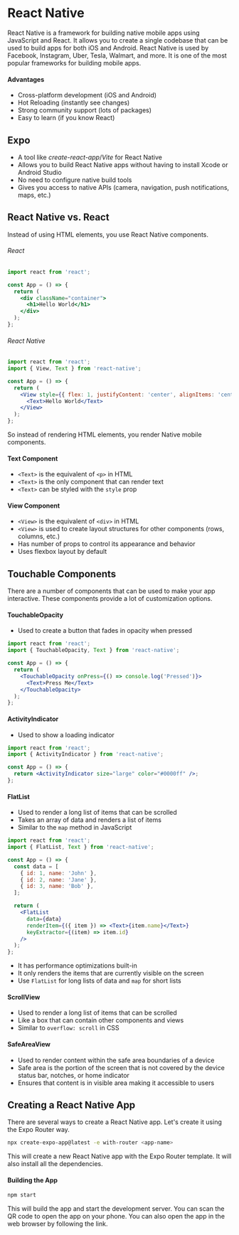 # React Native

React Native is a framework for building native mobile apps using JavaScript and React. It allows you to create a single codebase that can be used to build apps for both iOS and Android. React Native is used by Facebook, Instagram, Uber, Tesla, Walmart, and more. It is one of the most popular frameworks for building mobile apps.

#### Advantages

- Cross-platform development (iOS and Android)
- Hot Reloading (instantly see changes)
- Strong community support (lots of packages)
- Easy to learn (if you know React)

## Expo

- A tool like _create-react-app_/_Vite_ for React Native
- Allows you to build React Native apps without having to install Xcode or Android Studio
- No need to configure native build tools
- Gives you access to native APIs (camera, navigation, push notifications, maps, etc.)

## React Native vs. React

Instead of using HTML elements, you use React Native components.

###### React

```jsx
import react from 'react';

const App = () => {
  return (
    <div className="container">
      <h1>Hello World</h1>
    </div>
  );
};
```

###### React Native

```jsx
import react from 'react';
import { View, Text } from 'react-native';

const App = () => {
  return (
    <View style={{ flex: 1, justifyContent: 'center', alignItems: 'center' }}>
      <Text>Hello World</Text>
    </View>
  );
};
```

So instead of rendering HTML elements, you render Native mobile components.

#### Text Component

- `<Text>` is the equivalent of `<p>` in HTML
- `<Text>` is the only component that can render text
- `<Text>` can be styled with the `style` prop

#### View Component

- `<View>` is the equivalent of `<div>` in HTML
- `<View>` is used to create layout structures for other components (rows, columns, etc.)
- Has number of props to control its appearance and behavior
- Uses flexbox layout by default

## Touchable Components

There are a number of components that can be used to make your app interactive. These components provide a lot of customization options.

#### TouchableOpacity

- Used to create a button that fades in opacity when pressed

```jsx
import react from 'react';
import { TouchableOpacity, Text } from 'react-native';

const App = () => {
  return (
    <TouchableOpacity onPress={() => console.log('Pressed')}>
      <Text>Press Me</Text>
    </TouchableOpacity>
  );
};
```

#### ActivityIndicator

- Used to show a loading indicator

```jsx
import react from 'react';
import { ActivityIndicator } from 'react-native';

const App = () => {
  return <ActivityIndicator size="large" color="#0000ff" />;
};
```

#### FlatList

- Used to render a long list of items that can be scrolled
- Takes an array of data and renders a list of items
- Similar to the `map` method in JavaScript

```jsx
import react from 'react';
import { FlatList, Text } from 'react-native';

const App = () => {
  const data = [
    { id: 1, name: 'John' },
    { id: 2, name: 'Jane' },
    { id: 3, name: 'Bob' },
  ];

  return (
    <FlatList
      data={data}
      renderItem={({ item }) => <Text>{item.name}</Text>}
      keyExtractor={(item) => item.id}
    />
  );
};
```

- It has performance optimizations built-in
- It only renders the items that are currently visible on the screen
- Use `FlatList` for long lists of data and `map` for short lists

#### ScrollView

- Used to render a long list of items that can be scrolled
- Like a box that can contain other components and views
- Similar to `overflow: scroll` in CSS

#### SafeAreaView

- Used to render content within the safe area boundaries of a device
- Safe area is the portion of the screen that is not covered by the device status bar, notches, or home indicator
- Ensures that content is in visible area making it accessible to users

## Creating a React Native App

There are several ways to create a React Native app. Let's create it using the Expo Router way.

```sh
npx create-expo-app@latest -e with-router <app-name>
```

This will create a new React Native app with the Expo Router template. It will also install all the dependencies.

#### Building the App

```sh
npm start
```

This will build the app and start the development server. You can scan the QR code to open the app on your phone. You can also open the app in the web browser by following the link.
